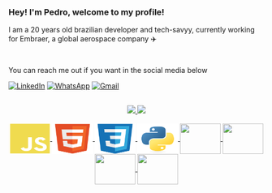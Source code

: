 ### Hey! I'm Pedro, welcome to my profile!
I am a 20 years old brazilian developer and tech-savyy, currently working for Embraer, a global aerospace company ✈️
#
You can reach me out if you want in the social media below

[![LinkedIn](https://img.shields.io/badge/LinkedIn-0077B5?style=for-the-badge&logo=linkedin&logoColor=white)](https://www.linkedin.com/in/pedro-vitorio-84b852181/)
[![WhatsApp](https://img.shields.io/badge/WhatsApp-25D366?style=for-the-badge&logo=whatsapp&logoColor=white)](https://api.whatsapp.com/send?phone=5511988499601)
[![Gmail](https://img.shields.io/badge/Gmail-D14836?style=for-the-badge&logo=gmail&logoColor=white)](mailto:phjvitorio@gmail.com)

##

<div align="center">
  <a href="https://github.com/phjvitorio">
  <img height="180em" src="https://github-readme-stats.vercel.app/api?username=phjvitorio&show_icons=true&theme=nightowl&include_all_commits=true&count_private=true"/>
  <img height="180em" src="https://github-readme-stats.vercel.app/api/top-langs/?username=phjvitorio&layout=compact&langs_count=7&theme=nightowl"/>
</div>
  
<div align="center" style="display: inline_block"><br>
  <img align="center" alt="Js" height="60" width="80" src="https://raw.githubusercontent.com/devicons/devicon/master/icons/javascript/javascript-plain.svg">
  <img align="center" alt="Rafa-HTML" height="60" width="80" src="https://raw.githubusercontent.com/devicons/devicon/master/icons/html5/html5-original.svg">
  <img align="center" alt="Rafa-CSS" height="60" width="80" src="https://raw.githubusercontent.com/devicons/devicon/master/icons/css3/css3-original.svg">
  <img align="center" alt="Rafa-Python" height="60" width="80" src="https://raw.githubusercontent.com/devicons/devicon/master/icons/python/python-original.svg">
  <img align="center" height="60" width="80" src="https://cdn.jsdelivr.net/gh/devicons/devicon/icons/mysql/mysql-original.svg">
  <img align="center" height="60" width="80" src="https://cdn.jsdelivr.net/gh/devicons/devicon/icons/flask/flask-original-wordmark.svg" />
  <img align="center" height="60" width="80" src="https://cdn.jsdelivr.net/gh/devicons/devicon/icons/spring/spring-original.svg" />
  <img align="center" height="60" width="80" src="https://cdn.jsdelivr.net/gh/devicons/devicon/icons/java/java-original.svg" />
</div>  
  
 ##



<!--
**phjvitorio/phjvitorio** is a ✨ _special_ ✨ repository because its `README.md` (this file) appears on your GitHub profile.

Here are some ideas to get you started:

- 🔭 I’m currently working on ...
- 🌱 I’m currently learning ...
- 👯 I’m looking to collaborate on ...
- 🤔 I’m looking for help with ...
- 💬 Ask me about ...
- 📫 How to reach me: ...
- 😄 Pronouns: ...
- ⚡ Fun fact: ...
-->
